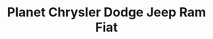 ---
title: "Planet Chrysler Dodge Jeep Ram Fiat"
url: /flagstaff/planet-chrysler-dodge-jeep-ram-fiat/
shop: car
---